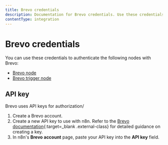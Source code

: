 ```yaml
---
title: Brevo credentials
description: Documentation for Brevo credentials. Use these credentials to authenticate Brevo in n8n, a workflow automation platform.
contentType: integration
---
```


# Brevo credentials

You can use these credentials to authenticate the following nodes with Brevo:

* [Brevo node](/integrations/builtin/app-nodes/n8n-nodes-base.brevo/)
* [Brevo trigger node](/integrations/builtin/trigger-nodes/n8n-nodes-base.brevotrigger/)

## API key

Brevo uses API keys for authorization/

1. Create a Brevo account.
2. Create a new API key to use with n8n. Refer to the [Brevo documentation](https://developers.brevo.com/docs){:target=_blank .external-class} for detailed guidance on creating a key.
3. In n8n's **Brevo account** page, paste your API key into the **API key** field.
